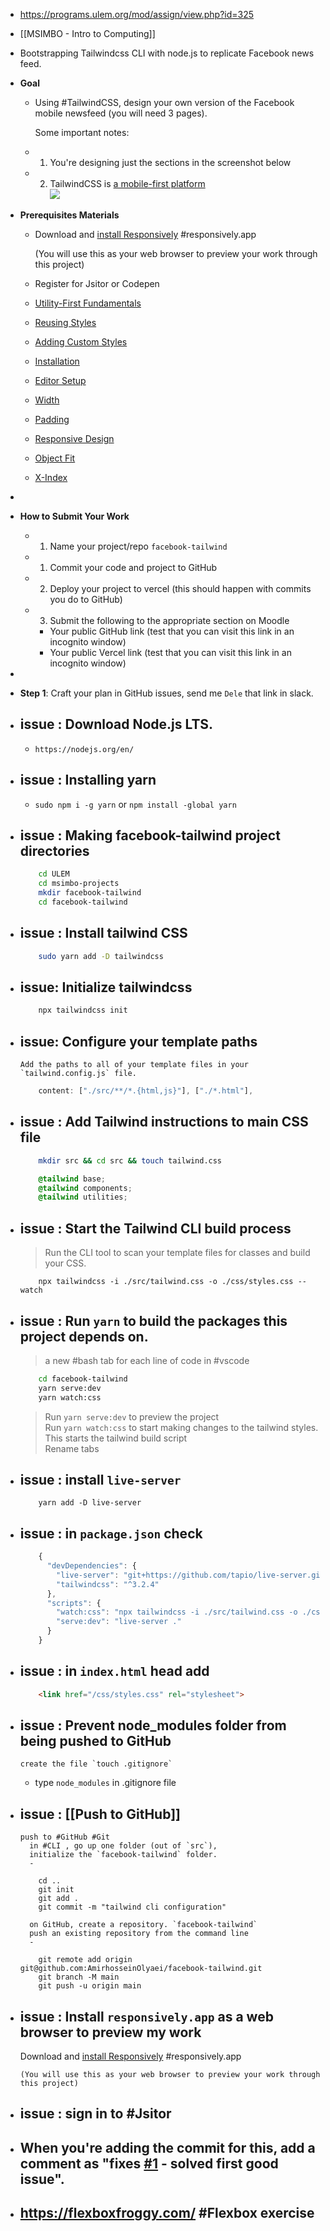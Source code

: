 - https://programs.ulem.org/mod/assign/view.php?id=325  
- [[MSIMBO - Intro to Computing]]  
- Bootstrapping Tailwindcss CLI with node.js to replicate Facebook news feed.  
- **Goal**  
	- Using #TailwindCSS, design your own version of the Facebook mobile newsfeed (you will need 3 pages).  
	    
	  Some important notes:  
	- 1. You're designing just the sections in the screenshot below  
	- 2. TailwindCSS is [a mobile-first platform](https://tailwindcss.com/docs/responsive-design#working-mobile-first)  
	  ![](https://i.imgur.com/iVi8u3z.jpeg)  
- **Prerequisites Materials**  
	- Download and [install Responsively](https://responsively.app/) #responsively.app  
	    
	  (You will use this as your web browser to preview your work through this project)  
	- Register for Jsitor or Codepen  
	- [Utility-First Fundamentals](https://tailwindcss.com/docs/utility-first)  
	- [Reusing Styles](https://tailwindcss.com/docs/reusing-styles)  
	- [Adding Custom Styles](https://tailwindcss.com/docs/adding-custom-styles)  
	- [Installation](https://tailwindcss.com/docs/installation)  
	- [Editor Setup](https://tailwindcss.com/docs/editor-setup)  
	- [Width](https://tailwindcss.com/docs/width)  
	- [Padding](https://tailwindcss.com/docs/padding)  
	- [Responsive Design](https://tailwindcss.com/docs/responsive-design)  
	- [Object Fit](https://tailwindcss.com/docs/object-fit)  
	- [X-Index](https://tailwindcss.com/docs/z-index)  
-  
- **How to Submit Your Work**  
	- 1. Name your project/repo `facebook-tailwind`  
	- 1. Commit your code and project to GitHub  
	- 2. Deploy your project to vercel (this should happen with commits you do to GitHub)  
	- 3. Submit the following to the appropriate section on Moodle  
		- Your public GitHub link (test that you can visit this link in an incognito window)  
		- Your public Vercel link (test that you can visit this link in an incognito window)  
-  
- **Step 1**: Craft your plan in GitHub issues, send me `Dele` that link in slack.  

- issue : Download Node.js LTS.
  -
	- `https://nodejs.org/en/`
  
- issue : Installing yarn
  -
	- `sudo npm i -g yarn` or `npm install -global yarn`
  
- issue : Making facebook-tailwind project directories  
	-  
  ``` bash
      cd ULEM
      cd msimbo-projects
      mkdir facebook-tailwind
      cd facebook-tailwind
  ```
    
- issue : Install tailwind CSS  
	-  
  ``` bash
      sudo yarn add -D tailwindcss
  ```
    
- issue: Initialize tailwindcss  
	-  
  ``` bash
      npx tailwindcss init
  ```
    
- issue: Configure your template paths  
	-  
	  Add the paths to all of your template files in your `tailwind.config.js` file.  
  
  ``` js
      content: ["./src/**/*.{html,js}"], ["./*.html"],
  ```
    
- issue : Add Tailwind instructions to main CSS file  
	-  
  ``` bash
      mkdir src && cd src && touch tailwind.css
  ```
	
  ``` css
      @tailwind base;
      @tailwind components;
      @tailwind utilities;
  ```
    
- issue : Start the Tailwind CLI build process  
  -
	>Run the CLI tool to scan your template files for classes and build your CSS.  
	
  ``` TW
      npx tailwindcss -i ./src/tailwind.css -o ./css/styles.css --watch
  ```
    
- issue : Run `yarn` to build the packages this project depends on.  
	-  
	>a new #bash tab for each line of code in #vscode
	
  ``` bash
      cd facebook-tailwind
      yarn serve:dev
      yarn watch:css
  ```
   >Run `yarn serve:dev` to preview the project  
   >Run `yarn watch:css` to start making changes to the tailwind styles. This starts the tailwind build script  
   >Rename tabs  
  
- issue : install `live-server`  
	-  
  ``` node
      yarn add -D live-server
  ```
    
- issue : in `package.json` check  
	-  
  ``` js
      {
        "devDependencies": {
          "live-server": "git+https://github.com/tapio/live-server.git#ad22544",
          "tailwindcss": "^3.2.4"
        },
        "scripts": {
          "watch:css": "npx tailwindcss -i ./src/tailwind.css -o ./css/style.css --watch",
          "serve:dev": "live-server ."
        }
      }
  ```
    
- issue : in `index.html` head add  
	-  
  ``` html
      <link href="/css/styles.css" rel="stylesheet">
  ```
    
- issue : Prevent node_modules folder from being pushed to GitHub  
	-  
	  create the file `touch .gitignore`  

	-  
	  type `node_modules` in .gitignore file  

- issue : [[Push to GitHub]]  
  -
	  push to #GitHub #Git  
		in #CLI , go up one folder (out of `src`),  
		initialize the `facebook-tailwind` folder.  
		-  
    ```
        cd ..
        git init
        git add .
        git commit -m "tailwind cli configuration"
    ```
		on GitHub, create a repository. `facebook-tailwind`  
		push an existing repository from the command line  
		-  
    ```
        git remote add origin git@github.com:AmirhosseinOlyaei/facebook-tailwind.git
        git branch -M main
        git push -u origin main
    ```
      
- issue : Install `responsively.app` as a web browser to preview my work
  -
	Download and [install Responsively](https://responsively.app/) #responsively.app  
	    
	  (You will use this as your web browser to preview your work through this project)
  
- issue : sign in to #Jsitor
  -


- When you're adding the commit for this, add a comment as "fixes [#1](git@github.com/AmirhosseinOlyaei/facebook-tailwind/issues/1) - solved first good issue".  
  -
  
- https://flexboxfroggy.com/ #Flexbox exercise
  -  
